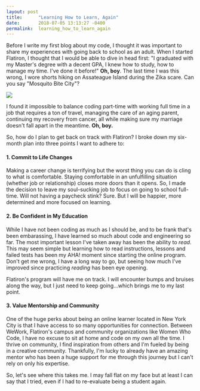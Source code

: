 ```yaml
---
layout: post
title:      "Learning How to Learn, Again"
date:       2018-07-05 13:13:27 -0400
permalink:  learning_how_to_learn_again
---
```



Before I write my first blog about my code, I thought it was important to share my experiences with going back to school as an adult. When I started Flatiron, I thought that I would be able to dive in head first: "I graduated with my Master's degree with a decent GPA, I knew how to study, how to manage my time. I've done it before!" **Oh, boy**. The last time I was this wrong, I wore shorts hiking on Assateague Island during the Zika scare. Can you say "Mosquito Bite City"?

![](https://static.tvtropes.org/pmwiki/pub/images/stephencolbertquadfacepalm_4937.jpg)

I found it impossible to balance coding part-time with working full time in a job that requires a ton of travel, managing the care of an aging parent, continuing my recovery from cancer, all while making sure my marriage doesn't fall apart in the meantime. **Oh, boy.**

So, how do I plan to get back on track with Flatiron? I broke down my six-month plan into three points I want to adhere to:

#### 1. Commit to Life Changes
Making a career change is terrifying but the worst thing you can do is cling to what is comfortable. Staying comfortable in an unfulfilling situation (whether job or relationship) closes more doors than it opens. So, I made the decision to leave my soul-sucking job to focus on going to school full-time. Will not having a paycheck stink? Sure. But I will be happier, more determined and more focused on learning.

#### 2. Be Confident in My Education
While I have not been coding as much as I should be, and to be frank that's been embarassing, I have learned so much about code and engineering so far. The most important lesson I've taken away has been the ability to *read*. This may seem simple but learning how to read instructions, lessons and failed tests has been my AHA! moment since starting the online program. Don't get me wrong, I have a long way to go, but seeing how much I've improved since practicing *reading* has been eye opening.

Flatiron's program will have me on track. I will encounter bumps and bruises along the way, but I just need to keep going...which brings me to my last point.

#### 3. Value Mentorship and Community
One of the huge perks about being an online learner located in New York City is that I have access to so many opportunities for connection. Between WeWork, Flatiron's campus and community organizations like Women Who Code, I have no excuse to sit at home and code on my own all the time. I thrive on community, I find inspiration from others and I'm fueled by being in a creative community. Thankfully, I'm lucky to already have an amazing mentor who has been a huge support for me through this journey but I can't rely on only his expertise.

So, let's see where this takes me. I may fall flat on my face but at least I can say that I tried, even if I had to re-evaluate being a student again.
